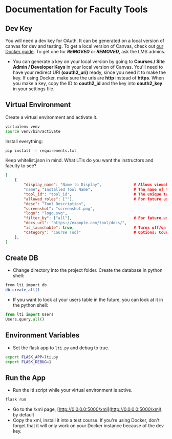 # Documentation for Faculty Tools

## Dev Key

You will need a dev key for OAuth. It can be generated on a local version of
canvas for dev and testing. To get a local version of Canvas, check out [our
Docker guide][1]. To get one for ***REMOVED*** or ***REMOVED***, ask
the LMS admins.

- You can generate a key on your local version by going to **Courses / Site
  Admin / Developer Keys** in your local version of Canvas. You'll need to have
  your redirect URI **(oauth2_uri)** ready, since you need it to make the key.
  If using Docker, make sure the urls are **http** instead of **https**. When
  you make a key, copy the ID to **oauth2_id** and the key into **oauth2_key**
  in your settings file.

## Virtual Environment

Create a virtual environment and activate it.

```sh
virtualenv venv
source venv/bin/activate
```

Install everything:

```sh
pip install -r requirements.txt
```

Keep whitelist.json in mind. What LTIs do you want the instructors and faculty
to see?

```json
[
    {
        "display_name": "Name to Display",              # Allows viewable name to be different from installed name, ie: Attendance vs. RollCall
        "name": "Installed Tool Name",                  # The name of the tool from within the Settings page.
        "tool_id": "tool_id",                           # The unique tool id, not currently needed
        "allowed_roles": [""],                          # For future use
        "desc": "Tool Description",
        "screenshot": "screenshot.png",
        "logo": "logo.svg",
        "filter_by": ["all"],                           # For future use
        "docs_url": "https://example.com/tool/docs/",
        "is_launchable": true,                          # Turns off/on launch button inside Faculty Tools - Useful for docs.
        "category": "Course Tool"                       # Options: Course Tool, Assignment Editor, Rich Content Editor
    },
]
```

## Create DB

- Change directory into the project folder. Create the database in python shell:

```sh
from lti import db
db.create_all()
```

- If you want to look at your users table in the future, you can look at it in
  the python shell:

```python
from lti import Users
Users.query.all()
```

## Environment Variables

- Set the flask app to `lti.py` and debug to true.

```sh
export FLASK_APP=lti.py
export FLASK_DEBUG=1
```

## Run the App

- Run the lti script while your virtual environment is active.

```sh
flask run
```

- Go to the /xml page, [http://0.0.0.0:5000/xml](http://0.0.0.0:5000/xml) by default
- Copy the xml, install it into a test course. If you're using Docker, don't
  forget that it will only work on your Docker instance because of the dev key.

[1]: https://***REMOVED***/snippets/73 "Docker Guide"
